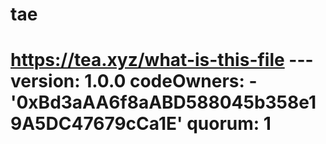 # tae
# https://tea.xyz/what-is-this-file --- version: 1.0.0 codeOwners:   - '0xBd3aAA6f8aABD588045b358e19A5DC47679cCa1E' quorum: 1
